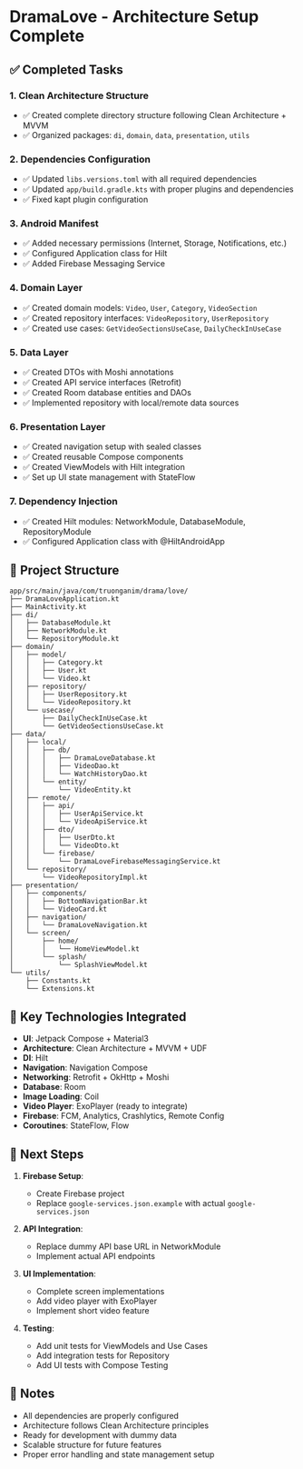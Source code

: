 # DramaLove - Architecture Setup Complete

## ✅ Completed Tasks

### 1. Clean Architecture Structure
- ✅ Created complete directory structure following Clean Architecture + MVVM
- ✅ Organized packages: `di`, `domain`, `data`, `presentation`, `utils`

### 2. Dependencies Configuration
- ✅ Updated `libs.versions.toml` with all required dependencies
- ✅ Updated `app/build.gradle.kts` with proper plugins and dependencies
- ✅ Fixed kapt plugin configuration

### 3. Android Manifest
- ✅ Added necessary permissions (Internet, Storage, Notifications, etc.)
- ✅ Configured Application class for Hilt
- ✅ Added Firebase Messaging Service

### 4. Domain Layer
- ✅ Created domain models: `Video`, `User`, `Category`, `VideoSection`
- ✅ Created repository interfaces: `VideoRepository`, `UserRepository`
- ✅ Created use cases: `GetVideoSectionsUseCase`, `DailyCheckInUseCase`

### 5. Data Layer
- ✅ Created DTOs with Moshi annotations
- ✅ Created API service interfaces (Retrofit)
- ✅ Created Room database entities and DAOs
- ✅ Implemented repository with local/remote data sources

### 6. Presentation Layer
- ✅ Created navigation setup with sealed classes
- ✅ Created reusable Compose components
- ✅ Created ViewModels with Hilt integration
- ✅ Set up UI state management with StateFlow

### 7. Dependency Injection
- ✅ Created Hilt modules: NetworkModule, DatabaseModule, RepositoryModule
- ✅ Configured Application class with @HiltAndroidApp

## 📁 Project Structure

```
app/src/main/java/com/truonganim/drama/love/
├── DramaLoveApplication.kt
├── MainActivity.kt
├── di/
│   ├── DatabaseModule.kt
│   ├── NetworkModule.kt
│   └── RepositoryModule.kt
├── domain/
│   ├── model/
│   │   ├── Category.kt
│   │   ├── User.kt
│   │   └── Video.kt
│   ├── repository/
│   │   ├── UserRepository.kt
│   │   └── VideoRepository.kt
│   └── usecase/
│       ├── DailyCheckInUseCase.kt
│       └── GetVideoSectionsUseCase.kt
├── data/
│   ├── local/
│   │   ├── db/
│   │   │   ├── DramaLoveDatabase.kt
│   │   │   ├── VideoDao.kt
│   │   │   └── WatchHistoryDao.kt
│   │   └── entity/
│   │       └── VideoEntity.kt
│   ├── remote/
│   │   ├── api/
│   │   │   ├── UserApiService.kt
│   │   │   └── VideoApiService.kt
│   │   ├── dto/
│   │   │   ├── UserDto.kt
│   │   │   └── VideoDto.kt
│   │   └── firebase/
│   │       └── DramaLoveFirebaseMessagingService.kt
│   └── repository/
│       └── VideoRepositoryImpl.kt
├── presentation/
│   ├── components/
│   │   ├── BottomNavigationBar.kt
│   │   └── VideoCard.kt
│   ├── navigation/
│   │   └── DramaLoveNavigation.kt
│   └── screen/
│       ├── home/
│       │   └── HomeViewModel.kt
│       └── splash/
│           └── SplashViewModel.kt
└── utils/
    ├── Constants.kt
    └── Extensions.kt
```

## 🔧 Key Technologies Integrated

- **UI**: Jetpack Compose + Material3
- **Architecture**: Clean Architecture + MVVM + UDF
- **DI**: Hilt
- **Navigation**: Navigation Compose
- **Networking**: Retrofit + OkHttp + Moshi
- **Database**: Room
- **Image Loading**: Coil
- **Video Player**: ExoPlayer (ready to integrate)
- **Firebase**: FCM, Analytics, Crashlytics, Remote Config
- **Coroutines**: StateFlow, Flow

## 🚀 Next Steps

1. **Firebase Setup**: 
   - Create Firebase project
   - Replace `google-services.json.example` with actual `google-services.json`

2. **API Integration**:
   - Replace dummy API base URL in NetworkModule
   - Implement actual API endpoints

3. **UI Implementation**:
   - Complete screen implementations
   - Add video player with ExoPlayer
   - Implement short video feature

4. **Testing**:
   - Add unit tests for ViewModels and Use Cases
   - Add integration tests for Repository
   - Add UI tests with Compose Testing

## 📝 Notes

- All dependencies are properly configured
- Architecture follows Clean Architecture principles
- Ready for development with dummy data
- Scalable structure for future features
- Proper error handling and state management setup

